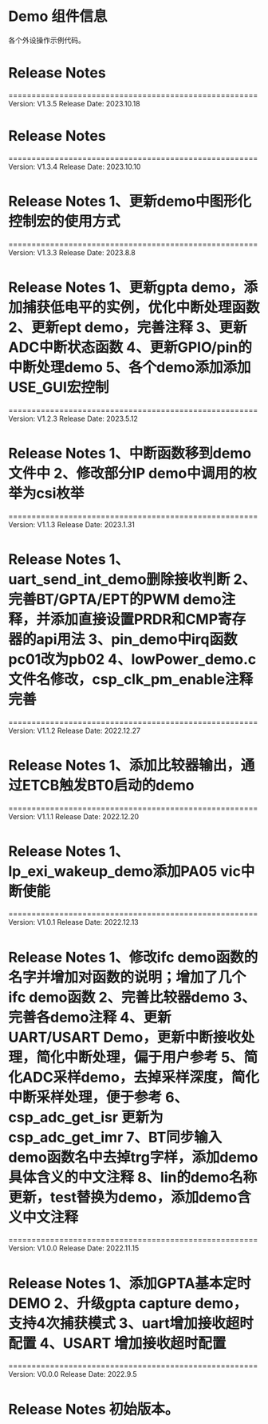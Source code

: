 # Demo 组件信息
各个外设操作示例代码。

# Release Notes
======================================================
Version: V1.3.5
Release Date: 2023.10.18

Release Notes
======================================================

======================================================
Version: V1.3.4
Release Date: 2023.10.10

Release Notes
1、更新demo中图形化控制宏的使用方式
======================================================

======================================================
Version: V1.3.3
Release Date: 2023.8.8

Release Notes
1、更新gpta demo，添加捕获低电平的实例，优化中断处理函数
2、更新ept demo，完善注释
3、更新ADC中断状态函数
4、更新GPIO/pin的中断处理demo
5、各个demo添加添加USE_GUI宏控制
======================================================

======================================================
Version: V1.2.3
Release Date: 2023.5.12

Release Notes
1、中断函数移到demo文件中
2、修改部分IP demo中调用的枚举为csi枚举
======================================================

======================================================
Version: V1.1.3
Release Date: 2023.1.31

Release Notes
1、uart_send_int_demo删除接收判断
2、完善BT/GPTA/EPT的PWM demo注释，并添加直接设置PRDR和CMP寄存器的api用法
3、pin_demo中irq函数pc01改为pb02
4、lowPower_demo.c文件名修改，csp_clk_pm_enable注释完善
======================================================

======================================================
Version: V1.1.2
Release Date: 2022.12.27

Release Notes
1、添加比较器输出，通过ETCB触发BT0启动的demo
======================================================

======================================================
Version: V1.1.1
Release Date: 2022.12.20

Release Notes
1、lp_exi_wakeup_demo添加PA05 vic中断使能
======================================================

======================================================
Version: V1.0.1
Release Date: 2022.12.13

Release Notes
1、修改ifc demo函数的名字并增加对函数的说明；增加了几个ifc demo函数
2、完善比较器demo
3、完善各demo注释
4、更新UART/USART Demo，更新中断接收处理，简化中断处理，偏于用户参考
5、简化ADC采样demo，去掉采样深度，简化中断采样处理，便于参考
6、csp_adc_get_isr 更新为csp_adc_get_imr
7、BT同步输入demo函数名中去掉trg字样，添加demo具体含义的中文注释
8、lin的demo名称更新，test替换为demo，添加demo含义中文注释
======================================================

======================================================
Version: V1.0.0
Release Date: 2022.11.15

Release Notes
1、添加GPTA基本定时DEMO
2、升级gpta capture demo，支持4次捕获模式
3、uart增加接收超时配置
4、USART 增加接收超时配置
======================================================

======================================================
Version: V0.0.0
Release Date: 2022.9.5

Release Notes
初始版本。
======================================================